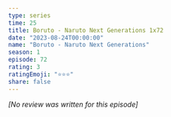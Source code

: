 ```yaml
---
type: series
time: 25
title: Boruto - Naruto Next Generations 1x72
date: "2023-08-24T00:00:00"
name: "Boruto - Naruto Next Generations"
season: 1
episode: 72
rating: 3
ratingEmoji: "⭐️⭐️⭐️"
share: false
---
```


_[No review was written for this episode]_